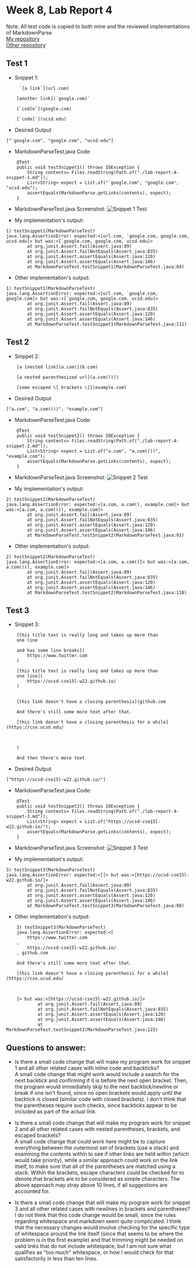 # Week 8, Lab Report 4
Note: All test code is copied to both mine and the reviewed implementations of MarkdownParse<br>
[My repository](https://github.com/Daniel-Tran3/markdown-parse)<br>
[Other repository](https://github.com/annakkin/markdown-parse)


## Test 1

* Snippet 1:<br>
```
     `[a link`](url.com)

    [another link](`google.com)`

    [`cod[e`](google.com)

    [`code]`](ucsd.edu) 
```

* Desired Output
```
["`google.com", "google.com", "ucsd.edu"]
```

* MarkdownParseTest.java Code:<br>
```
    @Test
    public void testSnippet1() throws IOException {
        String contents= Files.readString(Path.of("./lab-report-4-snippet-1.md"));
        List<String> expect = List.of("`google.com", "google.com", "ucsd.edu");
        assertEquals(MarkdownParse.getLinks(contents), expect);
    }
```

* MarkdownParseTest.java Screenshot:
![Snippet 1 Test](lab-report-4-snippet-1-test.png)

* My implementation's output:<br>
```
1) testSnippet1(MarkdownParseTest)
java.lang.AssertionError: expected:<[url.com, `google.com, google.com, ucsd.edu]> but was:<[`google.com, google.com, ucsd.edu]>
        at org.junit.Assert.fail(Assert.java:89)
        at org.junit.Assert.failNotEquals(Assert.java:835)
        at org.junit.Assert.assertEquals(Assert.java:120)
        at org.junit.Assert.assertEquals(Assert.java:146)
        at MarkdownParseTest.testSnippet1(MarkdownParseTest.java:84)
```

* Other implementation's output:<br>
```
1) testSnippet1(MarkdownParseTest)
java.lang.AssertionError: expected:<[url.com, `google.com, google.com]> but was:<[`google.com, google.com, ucsd.edu]>
        at org.junit.Assert.fail(Assert.java:89)
        at org.junit.Assert.failNotEquals(Assert.java:835)
        at org.junit.Assert.assertEquals(Assert.java:120)
        at org.junit.Assert.assertEquals(Assert.java:146)
        at MarkdownParseTest.testSnippet1(MarkdownParseTest.java:111)
```


## Test 2

* Snippet 2:<br>
```
    [a [nested link](a.com)](b.com)

    [a nested parenthesized url](a.com(()))

    [some escaped \[ brackets \]](example.com) 
```

* Desired Output
```
["a.com", "a.com(())", "example.com"]
```
* MarkdownParseTest.java Code:<br>
```
    @Test
    public void testSnippet2() throws IOException {
        String contents= Files.readString(Path.of("./lab-report-4-snippet-2.md"));
        List<String> expect = List.of("a.com", "a.com(())", "example.com");
        assertEquals(MarkdownParse.getLinks(contents), expect);
    }
```

* MarkdownParseTest.java Screenshot:
![Snippet 2 Test](lab-report-4-snippet-2-test.png)

* My implementation's output:<br>
```
2) testSnippet2(MarkdownParseTest)
java.lang.AssertionError: expected:<[a.com, a.com((, example.com]> but was:<[a.com, a.com(()), example.com]>
        at org.junit.Assert.fail(Assert.java:89)
        at org.junit.Assert.failNotEquals(Assert.java:835)
        at org.junit.Assert.assertEquals(Assert.java:120)
        at org.junit.Assert.assertEquals(Assert.java:146)
        at MarkdownParseTest.testSnippet2(MarkdownParseTest.java:91)
```

* Other implementation's output:<br>
```
2) testSnippet2(MarkdownParseTest)
java.lang.AssertionError: expected:<[a.com, a.com((]> but was:<[a.com, a.com(()), example.com]>
        at org.junit.Assert.fail(Assert.java:89)
        at org.junit.Assert.failNotEquals(Assert.java:835)
        at org.junit.Assert.assertEquals(Assert.java:120)
        at org.junit.Assert.assertEquals(Assert.java:146)
        at MarkdownParseTest.testSnippet2(MarkdownParseTest.java:118)
```




## Test 3

* Snippet 3:<br>
``` 
    [this title text is really long and takes up more than 
    one line

    and has some line breaks](
        https://www.twitter.com
    )

    [this title text is really long and takes up more than 
    one line](
        https://ucsd-cse15l-w22.github.io/
    )


    [this link doesn't have a closing parenthesis](github.com

    And there's still some more text after that.

    [this link doesn't have a closing parenthesis for a while](https://cse.ucsd.edu/



    )

    And then there's more text
```

* Desired Output
```
["https://ucsd-cse15l-w22.github.io/"]
```

* MarkdownParseTest.java Code:<br>
```
    @Test
    public void testSnippet3() throws IOException {
        String contents= Files.readString(Path.of("./lab-report-4-snippet-3.md"));
        List<String> expect = List.of("https://ucsd-cse15l-w22.github.io/");
        assertEquals(MarkdownParse.getLinks(contents), expect);
    }
```

* MarkdownParseTest.java Screenshot:
![Snippet 3 Test](lab-report-4-snippet-3-test.png)

* My implementation's output:<br>
```
3) testSnippet3(MarkdownParseTest)
java.lang.AssertionError: expected:<[]> but was:<[https://ucsd-cse15l-w22.github.io/]>
        at org.junit.Assert.fail(Assert.java:89)
        at org.junit.Assert.failNotEquals(Assert.java:835)
        at org.junit.Assert.assertEquals(Assert.java:120)
        at org.junit.Assert.assertEquals(Assert.java:146)
        at MarkdownParseTest.testSnippet3(MarkdownParseTest.java:98)
```

* Other implementation's output:<br>
```
    3) testSnippet3(MarkdownParseTest)
    java.lang.AssertionError: expected:<[
        https://www.twitter.com
    ,
        https://ucsd-cse15l-w22.github.io/
    , github.com

    And there's still some more text after that.

    [this link doesn't have a closing parenthesis for a while](https://cse.ucsd.edu/



    ]> but was:<[https://ucsd-cse15l-w22.github.io/]>
            at org.junit.Assert.fail(Assert.java:89)
            at org.junit.Assert.failNotEquals(Assert.java:835)
            at org.junit.Assert.assertEquals(Assert.java:120)
            at org.junit.Assert.assertEquals(Assert.java:146)
            at MarkdownParseTest.testSnippet3(MarkdownParseTest.java:125)
```






## Questions to answer:
* Is there a small code change that will make my program work for snippet 1 and all other related cases with inline code and backticks? <br>
A small code change that might work would include a search for the next backtick and confirming if it is before the next open bracket. Then, the program would immediately skip to the next backtick/newline or break if one isn't found, since no open brackets would apply until the backtick is closed (similar code with closed brackets). I don't think that the parentheses require such checks, since backticks appear to be included as part of the actual link.

* Is there a small code change that will make my program work for snippet 2 and all other related cases with nested parentheses, brackets, and escaped brackets? <br>
A small code change that could work here might be to capture everything between the outermost set of brackets (use a stack) and examining the contents within to see if other links are held within (which would take priority), while a similar approach could work on the link itself, to make sure that all of the parentheses are matched using a stack. Within the brackets, escape characters could be checked for to denote that brackets are to be considered as simple characters. The above approach may stray above 10 lines, if all suggestions are accounted for.

* Is there a small code change that will make my program work for snippet 3 and all other related cases with newlines in brackets and parentheses?
I do not think that this code change would be small, since the rules regarding whitespace and markdown seem quite complicated. I think that the necessary changes would involve checking for the specific type of whitespace around the link itself (since that seems to be where the problem is in the first example) and that trimming might be needed on valid links that do not include whitespace, but I am not sure what qualifies as "too much" whitespace, or how I would check for that satisfactorily in less than ten lines.
